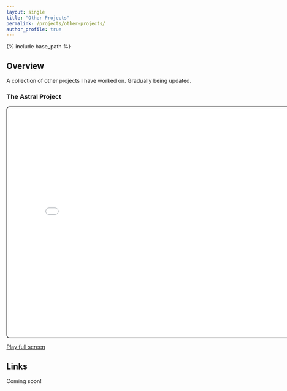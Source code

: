 ```yaml
---
layout: single
title: "Other Projects"
permalink: /projects/other-projects/
author_profile: true
---
```


{% include base_path %}

## Overview

A collection of other projects I have worked on. Gradually being updated.

### The Astral Project

<iframe 
  src="jcoops-dev.github.io/jcoops-dev.github.io/_TheAstralProject/index.html" 
  width="800" 
  height="600" 
  style="border:2px solid #444; border-radius:8px;">
</iframe>
<p><a href="jcoops-dev.github.io/jcoops-dev.github.io/_TheAstralProject" target="_blank">Play full screen</a></p>

## Links
Coming soon!
